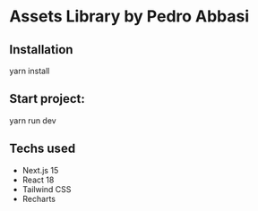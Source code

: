 # Assets Library by Pedro Abbasi

## Installation
   yarn install

## Start project:
   yarn run dev

## Techs used
- Next.js 15
- React 18
- Tailwind CSS
- Recharts